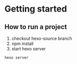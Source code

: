 # Getting started

## How to run a project
1. checkout hexo-source branch
2. npm install
3. start hexo server 
```bash
hexo server
```
